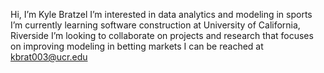  Hi, I’m Kyle Bratzel
 I’m interested in data analytics and modeling in sports
 I’m currently learning software construction at University of California, Riverside
 I’m looking to collaborate on projects and research that focuses on improving modeling in betting markets
 I can be reached at kbrat003@ucr.edu
